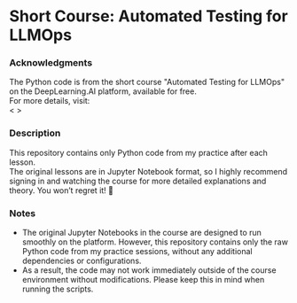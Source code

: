 # Short Course: Automated Testing for LLMOps

### Acknowledgments
The Python code is from the short course "Automated Testing for LLMOps" on the DeepLearning.AI platform, available for free.  
For more details, visit:  
< >

### Description
This repository contains only Python code from my practice after each lesson.  
The original lessons are in Jupyter Notebook format, so I highly recommend signing in and watching the course for more detailed explanations and theory. You won’t regret it! 🙂

### Notes
- The original Jupyter Notebooks in the course are designed to run smoothly on the platform. However, this repository contains only the raw Python code from my practice sessions, without any additional dependencies or configurations.
- As a result, the code may not work immediately outside of the course environment without modifications. Please keep this in mind when running the scripts.
